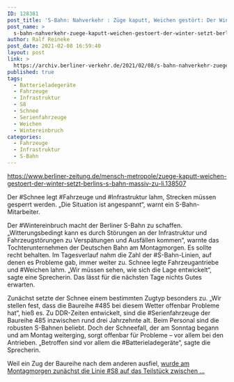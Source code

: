 ```yaml
---
ID: 128381
post_title: 'S-Bahn: Nahverkehr : Züge kaputt, Weichen gestört: Der Winter setzt Berlins S-Bahn massiv zu aus Berliner Zeitung'
post_name: >
  s-bahn-nahverkehr-zuege-kaputt-weichen-gestoert-der-winter-setzt-berlins-s-bahn-massiv-zu-aus-berliner-zeitung
author: Ralf Reineke
post_date: 2021-02-08 16:59:40
layout: post
link: >
  https://archiv.berliner-verkehr.de/2021/02/08/s-bahn-nahverkehr-zuege-kaputt-weichen-gestoert-der-winter-setzt-berlins-s-bahn-massiv-zu-aus-berliner-zeitung/
published: true
tags:
  - Batterieladegeräte
  - Fahrzeuge
  - Infrastruktur
  - S8
  - Schnee
  - Serienfahrzeuge
  - Weichen
  - Wintereinbruch
categories:
  - Fahrzeuge
  - Infrastruktur
  - S-Bahn
---
```

https://www.berliner-zeitung.de/mensch-metropole/zuege-kaputt-weichen-gestoert-der-winter-setzt-berlins-s-bahn-massiv-zu-li.138507

Der #Schnee legt #Fahrzeuge und #Infrastruktur lahm, Strecken müssen gesperrt werden. „Die Situation ist angespannt“, warnt ein S-Bahn-Mitarbeiter.

Der #Wintereinbruch macht der Berliner S-Bahn zu schaffen. „Witterungsbedingt kann es durch Störungen an der Infrastruktur und Fahrzeugstörungen zu Verspätungen und Ausfällen kommen“, warnte das Tochterunternehmen der Deutschen Bahn am Montagmorgen. Es sollte recht behalten. Im Tagesverlauf nahm die Zahl der #S-Bahn-Linien, auf denen es Probleme gab, immer weiter zu. Schnee legte Fahrzeugantriebe und #Weichen lahm. „Wir müssen sehen, wie sich die Lage entwickelt“, sagte eine Sprecherin. Das lässt für die nächsten Tage nichts Gutes erwarten.

Zunächst setzte der Schnee einem bestimmten Zugtyp besonders zu. „Wir stellen fest, dass die Baureihe #485 bei diesem Wetter offenbar Probleme hat“, hieß es. Zu DDR-Zeiten entwickelt, sind die #Serienfahrzeuge der Baureihe 485 inzwischen rund drei Jahrzehnte alt. Beim Personal sind die robusten S-Bahnen beliebt. Doch der Schneefall, der am Sonntag begann und am Montag weiterging, sorgt offenbar für Probleme – vor allem bei den Antrieben. „Betroffen sind vor allem die #Batterieladegeräte“, sagte die Sprecherin.

Weil ein Zug der Baureihe nach dem anderen ausfiel, <a href="https://www.berliner-zeitung.de/mensch-metropole/zuege-kaputt-weichen-gestoert-der-winter-setzt-berlins-s-bahn-massiv-zu-li.138507">wurde am Montagmorgen zunächst die Linie #S8 auf das Teilstück zwischen ...</a>